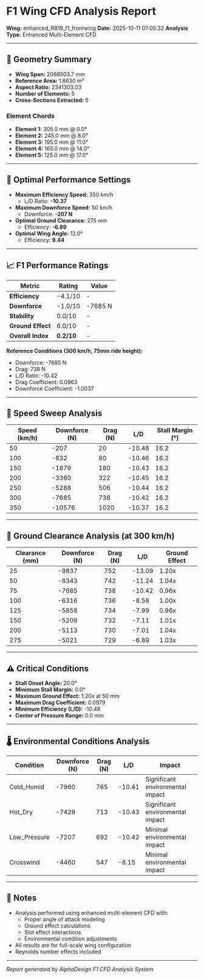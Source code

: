 # F1 Wing CFD Analysis Report

**Wing:** enhanced_RB19_f1_frontwing
**Date:** 2025-10-11 07:05:32
**Analysis Type:** Enhanced Multi-Element CFD

---

## 📐 Geometry Summary

- **Wing Span:** 2088503.7 mm
- **Reference Area:** 1.8630 m²
- **Aspect Ratio:** 2341303.03
- **Number of Elements:** 5
- **Cross-Sections Extracted:** 5

### Element Chords

- **Element 1:** 305.0 mm @ 0.0°
- **Element 2:** 245.0 mm @ 8.0°
- **Element 3:** 195.0 mm @ 11.0°
- **Element 4:** 165.0 mm @ 14.0°
- **Element 5:** 125.0 mm @ 17.0°

---

## 🎯 Optimal Performance Settings

- **Maximum Efficiency Speed:** 350 km/h
  - L/D Ratio: **-10.37**
- **Maximum Downforce Speed:** 50 km/h
  - Downforce: **-207 N**
- **Optimal Ground Clearance:** 275 mm
  - Efficiency: **-6.89**
- **Optimal Wing Angle:** 12.0°
  - Efficiency: **9.44**

---

## 📈 F1 Performance Ratings

| Metric | Rating | Value |
|--------|--------|-------|
| **Efficiency** | -4.1/10 | - |
| **Downforce** | -1.0/10 | -7685 N |
| **Stability** | 0.0/10 | - |
| **Ground Effect** | 6.0/10 | - |
| **Overall Index** | **0.2/10** | - |

**Reference Conditions (300 km/h, 75mm ride height):**
- Downforce: -7685 N
- Drag: 738 N
- L/D Ratio: -10.42
- Drag Coefficient: 0.0963
- Downforce Coefficient: -1.0037

---

## 🚀 Speed Sweep Analysis

| Speed (km/h) | Downforce (N) | Drag (N) | L/D | Stall Margin (°) |
|--------------|---------------|----------|-----|------------------|
| 50 | -207 | 20 | -10.48 | 16.2 |
| 100 | -832 | 80 | -10.46 | 16.2 |
| 150 | -1879 | 180 | -10.43 | 16.2 |
| 200 | -3360 | 322 | -10.45 | 16.2 |
| 250 | -5288 | 506 | -10.44 | 16.2 |
| 300 | -7685 | 738 | -10.42 | 16.2 |
| 350 | -10576 | 1020 | -10.37 | 16.2 |

---

## 🏁 Ground Clearance Analysis (at 300 km/h)

| Clearance (mm) | Downforce (N) | Drag (N) | L/D | Ground Effect |
|----------------|---------------|----------|-----|---------------|
| 25 | -9837 | 752 | -13.09 | 1.20x |
| 50 | -8343 | 742 | -11.24 | 1.04x |
| 75 | -7685 | 738 | -10.42 | 0.96x |
| 100 | -6316 | 736 | -8.58 | 1.00x |
| 125 | -5858 | 734 | -7.99 | 0.96x |
| 150 | -5209 | 732 | -7.11 | 1.01x |
| 200 | -5113 | 730 | -7.01 | 1.04x |
| 275 | -5021 | 729 | -6.89 | 1.03x |

---

## ⚠️ Critical Conditions

- **Stall Onset Angle:** 20.0°
- **Minimum Stall Margin:** 0.0°
- **Maximum Ground Effect:** 1.20x at 50 mm
- **Maximum Drag Coefficient:** 0.0979
- **Minimum Efficiency (L/D):** -10.48
- **Center of Pressure Range:** 0.0 mm

---

## 🌡️ Environmental Conditions Analysis

| Condition | Downforce (N) | Drag (N) | L/D | Impact |
|-----------|---------------|----------|-----|--------|
| Cold_Humid | -7960 | 765 | -10.41 | Significant environmental impact |
| Hot_Dry | -7428 | 713 | -10.43 | Significant environmental impact |
| Low_Pressure | -7207 | 692 | -10.42 | Minimal environmental impact |
| Crosswind | -4460 | 547 | -8.15 | Minimal environmental impact |

---

## 📝 Notes

- Analysis performed using enhanced multi-element CFD with:
  - Proper angle of attack modeling
  - Ground effect calculations
  - Slot effect interactions
  - Environmental condition adjustments
- All results are for full-scale wing configuration
- Reynolds number effects included

---

*Report generated by AlphaDesign F1 CFD Analysis System*